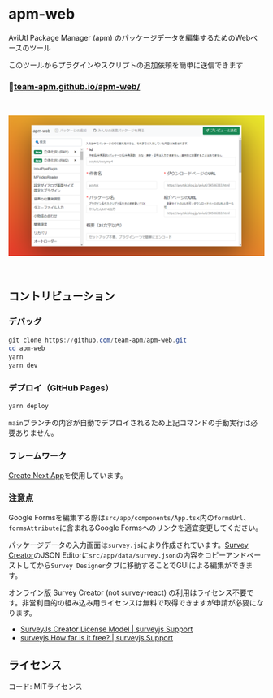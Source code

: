 # apm-web

AviUtl Package Manager (apm) のパッケージデータを編集するためのWebベースのツール

このツールからプラグインやスクリプトの追加依頼を簡単に送信できます

### 🔗[team-apm.github.io/apm-web/](https://team-apm.github.io/apm-web/)

<br>

![スクリーンショット](./img/screen1.png)

<br>

## コントリビューション

### デバッグ

```powershell
git clone https://github.com/team-apm/apm-web.git
cd apm-web
yarn
yarn dev
```

### デプロイ（GitHub Pages）

```powershell
yarn deploy
```

`main`ブランチの内容が自動でデプロイされるため上記コマンドの手動実行は必要ありません。

### フレームワーク

[Create Next App](https://nextjs-ja-translation-docs.vercel.app/docs/api-reference/create-next-app)を使用しています。

### 注意点

Google Formsを編集する際は`src/app/components/App.tsx`内の`formsUrl`、`formsAttribute`に含まれるGoogle Formsへのリンクを適宜変更してください。

パッケージデータの入力画面は`survey.js`により作成されています。[Survey Creator](https://surveyjs.io/create-survey)のJSON Editorに`src/app/data/survey.json`の内容をコピーアンドペーストしてから`Survey Designer`タブに移動することでGUIによる編集ができます。

オンライン版 Survey Creator (not survey-react) の利用はライセンス不要です。非営利目的の組み込み用ライセンスは無料で取得できますが申請が必要になります。

- [SurveyJs Creator License Model | surveyjs Support](https://web.archive.org/web/20220219115047/https://surveyjs.answerdesk.io/ticket/details/t8256/surveyjs-creator-license-model)
- [surveyjs How far is it free? | surveyjs Support](https://web.archive.org/web/20220219115407/https://surveyjs.answerdesk.io/ticket/details/t2733/surveyjs-how-far-is-it-free)

## ライセンス

コード: MITライセンス
